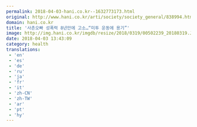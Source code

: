```yaml
---
permalink: 2018-04-03-hani.co.kr--1632773173.html
original: http://www.hani.co.kr/arti/society/society_general/838994.html
domain: hani.co.kr
title: '사촌오빠 성폭력 8년만에 고소…“미투 운동에 용기”'
image: http://img.hani.co.kr/imgdb/resize/2018/0319/00502239_20180319.JPG
date: 2018-04-03 13:43:09
category: health
translations: 
 - 'en'
 - 'es'
 - 'de'
 - 'ru'
 - 'ja'
 - 'fr'
 - 'it'
 - 'zh-CN'
 - 'zh-TW'
 - 'ar'
 - 'pt'
 - 'hy'
---
```


